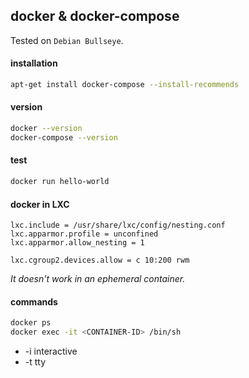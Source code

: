 ## docker & docker-compose

Tested on `Debian Bullseye`.

#### installation

```bash
apt-get install docker-compose --install-recommends
```

#### version

```bash
docker --version
docker-compose --version
```

#### test

```bash
docker run hello-world
```

#### docker in LXC

```config
lxc.include = /usr/share/lxc/config/nesting.conf
lxc.apparmor.profile = unconfined
lxc.apparmor.allow_nesting = 1

lxc.cgroup2.devices.allow = c 10:200 rwm
```

_It doesn't work in an ephemeral container._

#### commands

```bash
docker ps
docker exec -it <CONTAINER-ID> /bin/sh
```

- -i interactive
- -t tty

